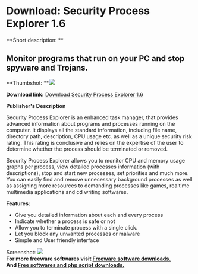 # Download: Security Process Explorer 1.6

**Short description: **

## Monitor programs that run on your PC and stop spyware and Trojans.

  
**Thumbshot: **![](http://www.freewarefiles.com/screenshot/glrysftscrtprcssexplr_md.jpg)   
  
**Download link:** [Download Security Process Explorer 1.6](http://freesoftwares.boysofts.com/Security-Process-Explorer_program_34803.html)  
  

**Publisher's Description**  
  

Security Process Explorer is an enhanced task manager, that provides advanced
information about programs and processes running on the computer. It displays
all the standard information, including file name, directory path,
description, CPU usage etc. as well as a unique security risk rating. This
rating is conclusive and relies on the expertise of the user to determine
whether the process should be terminated or removed.

Security Process Explorer allows you to monitor CPU and memory usage graphs
per process, view detailed processes information (with descriptions), stop and
start new processes, set priorities and much more. You can easily find and
remove unnecessary background processes as well as assigning more resources to
demanding processes like games, realtime multimedia applications and cd
writing softwares.

**Features:**

  * Give you detailed information about each and every process 
  * Indicate whether a process is safe or not 
  * Allow you to terminate process with a single click. 
  * Let you block any unwanted processes or malware 
  * Simple and User friendly interface 

  
  
Screenshot:
![](http://www.freewarefiles.com/screenshot/glrysftscrtprcssexplr.jpg)  
**For more freeware softwares visit [Freeware software downloads.](http://freesoftwares.boysofts.com/)**   
**And [Free softwares and php script downloads.](http://www.boysofts.com/)**

